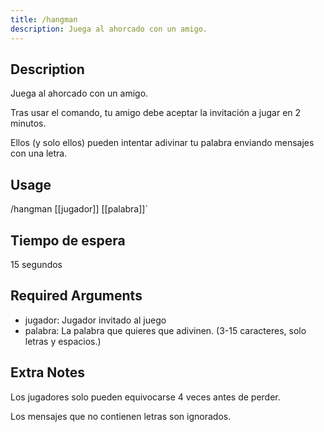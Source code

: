 ```yaml
---
title: /hangman
description: Juega al ahorcado con un amigo.
---
```


## Description
Juega al ahorcado con un amigo.

Tras usar el comando, tu amigo debe aceptar la invitación a jugar en 2 minutos.

Ellos (y solo ellos) pueden intentar adivinar tu palabra enviando mensajes con una letra.

## Usage

/hangman [[jugador]] [[palabra]]`

## Tiempo de espera

15 segundos

## Required Arguments

- jugador: Jugador invitado al juego
- palabra: La palabra que quieres que adivinen. (3-15 caracteres, solo letras y espacios.)

## Extra Notes
Los jugadores solo pueden equivocarse 4 veces antes de perder.

Los mensajes que no contienen letras son ignorados.